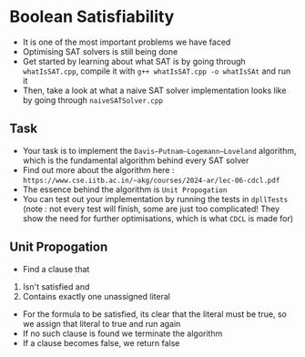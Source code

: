 # Boolean Satisfiability
- It is one of the most important problems we have faced
- Optimising SAT solvers is still being done
- Get started by learning about what SAT is by going through `whatIsSAT.cpp`, compile it with `g++ whatIsSAT.cpp -o whatIsSAt` and run it
- Then, take a look at what a naive SAT solver implementation looks like by going through `naiveSATSolver.cpp`
## Task
- Your task is to implement the `Davis–Putnam–Logemann–Loveland` algorithm, which is the fundamental algorithm behind every SAT solver
- Find out more about the algorithm here : `https://www.cse.iitb.ac.in/~akg/courses/2024-ar/lec-06-cdcl.pdf`
- The essence behind the algorithm is `Unit Propogation`
- You can test out your implementation by running the tests in `dpllTests` (note : not every test will finish, some are just too complicated! They show the need for further optimisations, which is what `CDCL` is made for)
## Unit Propogation
- Find a clause that 
1. Isn't satisfied and
2. Contains exactly one unassigned literal
- For the formula to be satisfied, its clear that the literal must be true, so we assign that literal to true and run again
- If no such clause is found we terminate the algorithm
- If a clause becomes false, we return false
